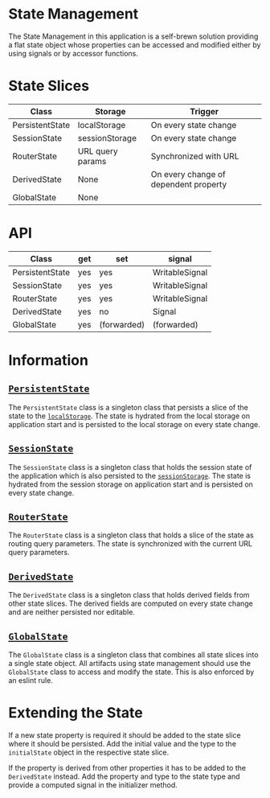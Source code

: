 # State Management

The State Management in this application is a self-brewn solution providing a flat state object whose properties can be accessed and modified either by using signals or by accessor functions.

# State Slices

| Class           | Storage          | Trigger                               |
| --------------- | ---------------- | ------------------------------------- |
| PersistentState | localStorage     | On every state change                 |
| SessionState    | sessionStorage   | On every state change                 |
| RouterState     | URL query params | Synchronized with URL                 |
| DerivedState    | None             | On every change of dependent property |
| GlobalState     | None             |                                       |

# API

| Class           | get | set         | signal         |
| --------------- | --- | ----------- | -------------- |
| PersistentState | yes | yes         | WritableSignal |
| SessionState    | yes | yes         | WritableSignal |
| RouterState     | yes | yes         | WritableSignal |
| DerivedState    | yes | no          | Signal         |
| GlobalState     | yes | (forwarded) | (forwarded)    |

# Information

## [`PersistentState`](./persistent-state.ts)

The `PersistentState` class is a singleton class that persists a slice of the state to the [`localStorage`](https://developer.mozilla.org/en-US/docs/Web/API/Window/localStorage). The state is hydrated from the local storage on application start and is persisted to the local storage on every state change.

## [`SessionState`](./session-state.ts)

The `SessionState` class is a singleton class that holds the session state of the application which is also persisted to the [`sessionStorage`](https://developer.mozilla.org/en-US/docs/Web/API/Window/sessionStorage). The state is hydrated from the session storage on application start and is persisted on every state change.

## [`RouterState`](./router-state.ts)

The `RouterState` class is a singleton class that holds a slice of the state as routing query parameters. The state is synchronized with the current URL query parameters.

## [`DerivedState`](./derived-state.ts)

The `DerivedState` class is a singleton class that holds derived fields from other state slices. The derived fields are computed on every state change and are neither persisted nor editable.

## [`GlobalState`](./global-state.ts)

The `GlobalState` class is a singleton class that combines all state slices into a single state object. All artifacts using state management should use the `GlobalState` class to access and modify the state. This is also enforced by an eslint rule.

# Extending the State

If a new state property is required it should be added to the state slice where it should be persisted. Add the initial value and the type to the `initialState` object in the respective state slice.

If the property is derived from other properties it has to be added to the `DerivedState` instead. Add the property and type to the state type and provide a computed signal in the initializer method.
